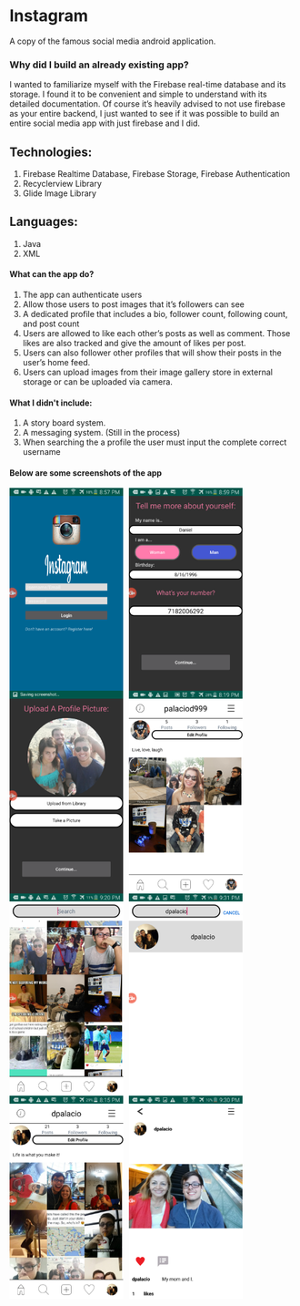 # Instagram
A copy of the famous social media android application. 

### Why did I build an already existing app? 

I wanted to familiarize myself with the Firebase real-time database and its storage.
I found it to be convenient and simple to understand with its detailed documentation. 
Of course it’s heavily advised to not use firebase as your entire backend, I just wanted to see if it was possible to build an entire social media
app with just firebase and I did.

## Technologies: 
1. Firebase Realtime Database, Firebase Storage, Firebase Authentication 
2. Recyclerview Library
3. Glide Image Library

## Languages: 
1. Java
2. XML

#### What can the app do?
1. The app can authenticate users
2. Allow those users to post images that it’s followers can see
3. A dedicated profile that includes a bio, follower count, following count, and post count
4. Users are allowed to like each other’s posts as well as comment. Those likes are also tracked and give the amount of likes per post.
5. Users can also follower other profiles that will show their posts in the user’s home feed.
6. Users can upload images from their image gallery store in external storage or can be uploaded via camera.

#### What I didn't include: 
1. A story board system.
2. A messaging system. (Still in the process)
3. When searching the a profile the user must input the complete correct username

#### Below are some screenshots of the app

<img src="67876722_2340455299373706_7304343450290225152_n.png"
    alt="home"
    style="float: left; margin-right: 10px;"
    width="200"/> <img src="67765124_403801716928897_1457380169873358848_n.png"
    alt="home"
    style="float: left; margin-right:10px;"
    width="200"/> <img src="67657229_357104238540426_5526847329052655616_n.png"
    alt="home"
    style="float: left; margin-right:10px;"
    width="200"/> <img src="67736965_332788474276004_9182136725860777984_n.png"
    alt="home"
    style="float: left; margin-right:10px;"
    width="200"/> 
    
 
 <img src="67686714_2344728655604711_4523518216810528768_n (1).png"
    alt="home"
    style="float: left; margin-right: 10px;"
    width="200"/> <img src="67631471_1093599401028321_1666394903657054208_n.png"
    alt="home"
    style="float: left; margin-right:10px;"
    width="200"/>  <img src="68673336_2419623118363713_5571345750039724032_n.png"
    alt="home"
    style="float: left; margin-right:10px;"
    width="200"/> <img src="67666740_470800967046858_6891850547754696704_n.png"
    alt="home"
    style="float: left; margin-right:10px;"
    width="200"/> 
    
    
    
    
    
    
 
